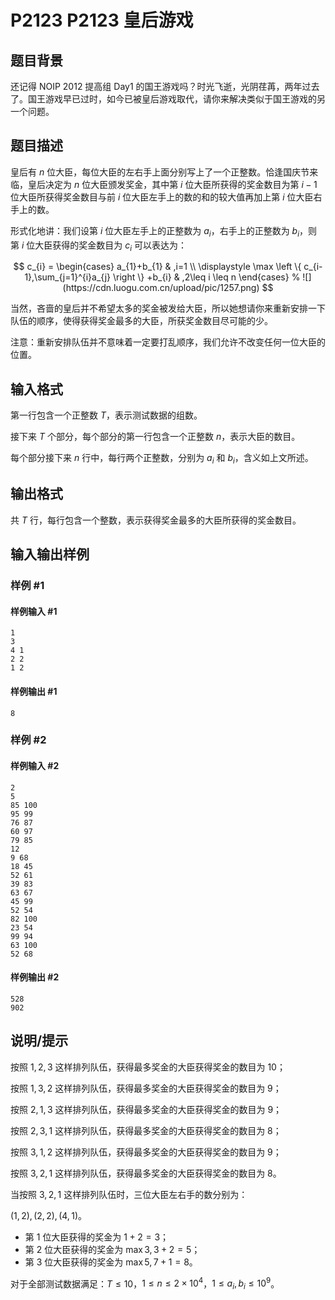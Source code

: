 # P2123 P2123 皇后游戏

## 题目背景

还记得 NOIP 2012 提高组 Day1 的国王游戏吗？时光飞逝，光阴荏苒，两年过去了。国王游戏早已过时，如今已被皇后游戏取代，请你来解决类似于国王游戏的另一个问题。

## 题目描述

皇后有 $n$ 位大臣，每位大臣的左右手上面分别写上了一个正整数。恰逢国庆节来临，皇后决定为 $n$ 位大臣颁发奖金，其中第 $i$ 位大臣所获得的奖金数目为第 $i - 1$ 位大臣所获得奖金数目与前 $i$ 位大臣左手上的数的和的较大值再加上第 $i$ 位大臣右手上的数。

形式化地讲：我们设第 $i$ 位大臣左手上的正整数为 $a_i$，右手上的正整数为 $b_i$，则第 $i$ 位大臣获得的奖金数目为 $c_i$ 可以表达为：

$$ c_{i} = \begin{cases} a_{1}+b_{1}  & ,i=1 \\ \displaystyle \max \left \{ c_{i-1},\sum_{j=1}^{i}a_{j} \right \} +b_{i} & ,2\leq i \leq n \end{cases} % ![](https://cdn.luogu.com.cn/upload/pic/1257.png) $$

当然，吝啬的皇后并不希望太多的奖金被发给大臣，所以她想请你来重新安排一下队伍的顺序，使得获得奖金最多的大臣，所获奖金数目尽可能的少。

注意：重新安排队伍并不意味着一定要打乱顺序，我们允许不改变任何一位大臣的位置。

## 输入格式

第一行包含一个正整数 $T$，表示测试数据的组数。

接下来 $T$ 个部分，每个部分的第一行包含一个正整数 $n$，表示大臣的数目。

每个部分接下来 $n$ 行中，每行两个正整数，分别为 $a_i$ 和 $b_i$，含义如上文所述。

## 输出格式

共 $T$ 行，每行包含一个整数，表示获得奖金最多的大臣所获得的奖金数目。

## 输入输出样例

### 样例 #1

#### 样例输入 #1

```
1
3
4 1
2 2
1 2
```

#### 样例输出 #1

```
8
```

### 样例 #2

#### 样例输入 #2

```
2
5
85 100
95 99
76 87
60 97
79 85
12
9 68
18 45
52 61
39 83
63 67
45 99
52 54
82 100
23 54
99 94
63 100
52 68
```

#### 样例输出 #2

```
528
902
```

## 说明/提示

按照 $1,2,3$ 这样排列队伍，获得最多奖金的大臣获得奖金的数目为 $10$；

按照 $1,3,2$ 这样排列队伍，获得最多奖金的大臣获得奖金的数目为 $9$；

按照 $2,1,3$ 这样排列队伍，获得最多奖金的大臣获得奖金的数目为 $9$；

按照 $2,3,1$ 这样排列队伍，获得最多奖金的大臣获得奖金的数目为 $8$；

按照 $3,1,2$ 这样排列队伍，获得最多奖金的大臣获得奖金的数目为 $9$；

按照 $3,2,1$ 这样排列队伍，获得最多奖金的大臣获得奖金的数目为 $8$。

当按照 $3,2,1$ 这样排列队伍时，三位大臣左右手的数分别为：

$(1,2),(2,2),(4,1)$。

- 第 $1$ 位大臣获得的奖金为 $1+2=3$；
- 第 $2$ 位大臣获得的奖金为 $\max{3,3}+2=5$；
- 第 $3$ 位大臣获得的奖金为 $\max{5,7}+1=8$。

对于全部测试数据满足：$T\le10$，$1\le n\le 2\times 10^4$，$1\le a_i,b_i\le 10^9$。
